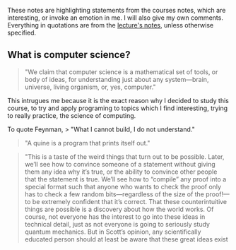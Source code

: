 These notes are highlighting statements from the courses notes, which are interesting, or invoke an emotion in me. I will also give my own comments. Everything in quotations are from the [lecture's notes](https://ocw.mit.edu/courses/6-045j-automata-computability-and-complexity-spring-2011/resources/mit6_045js11_lec01/), unless otherwise specified.

What is computer science?
---
> "We claim that computer science is a mathematical set of tools, or body of ideas, for understanding just about any system—brain, universe, living organism, or, yes, computer."

This intrugues me because it is the exact reason why I decided to study this course, to try and apply programing to topics which I find interesting, trying to really practice, the science of computing.

To quote Feynman, > "What I cannot build, I do not understand."

> "A quine is a program that prints itself out."

> "This is a taste of the weird things that turn out to be possible. Later, we’ll see how to convince someone of a statement without giving them any idea why it’s true, or the ability to convince other people that the statement is true. We’ll see how to “compile” any proof into a special format such that anyone who wants to check the proof only has to check a few random bits—regardless of the size of the proof!—to be extremely confident that it’s correct. That these counterintuitive things are possible is a discovery about how the world works. Of course, not everyone has the interest to go into these ideas in technical detail, just as not everyone is going to seriously study quantum mechanics. But in Scott’s opinion, any scientifically educated person should at least be aware that these great ideas exist
